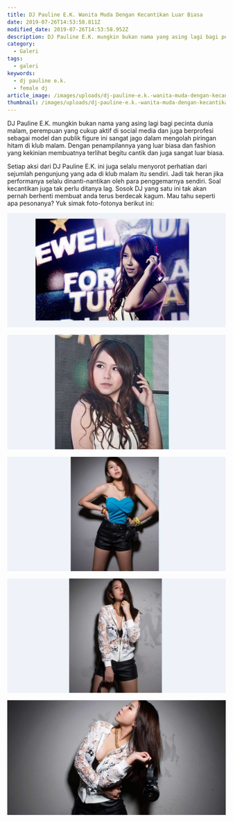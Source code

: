 ```yaml
---
title: DJ Pauline E.K. Wanita Muda Dengan Kecantikan Luar Biasa
date: 2019-07-26T14:53:58.811Z
modified_date: 2019-07-26T14:53:58.952Z
description: DJ Pauline E.K. mungkin bukan nama yang asing lagi bagi pecinta dunia malam, perempuan yang cukup aktif di social media dan juga berprofesi sebagai model.
category:
  - Galeri
tags:
  - galeri
keywords:
  - dj pauline e.k.
  - female dj
article_image: /images/uploads/dj-pauline-e.k.-wanita-muda-dengan-kecantikan-luar-biasa-1.jpg
thumbnail: /images/uploads/dj-pauline-e.k.-wanita-muda-dengan-kecantikan-luar-biasa-1-007.jpg
---
```

DJ Pauline E.K. mungkin bukan nama yang asing lagi bagi pecinta dunia malam, perempuan yang cukup aktif di social media dan juga berprofesi sebagai model dan publik figure ini sangat jago dalam mengolah piringan hitam di klub malam. Dengan penampilannya yang luar biasa dan fashion yang kekinian membuatnya terlihat begitu cantik dan juga sangat luar biasa.

Setiap aksi dari DJ Pauline E.K. ini juga selalu menyorot perhatian dari sejumlah pengunjung yang ada di klub malam itu sendiri. Jadi tak heran jika performanya selalu dinanti-nantikan oleh para penggemarnya sendiri. Soal kecantikan juga tak perlu ditanya lag. Sosok DJ yang satu ini tak akan pernah berhenti membuat anda terus berdecak kagum. Mau tahu seperti apa pesonanya? Yuk simak foto-fotonya berikut ini:

![DJ Pauline E.K. Wanita Muda Dengan Kecantikan Luar Biasa](/images/uploads/dj-pauline-e.k.-wanita-muda-dengan-kecantikan-luar-biasa-5_1.jpg)

![DJ Pauline E.K. Wanita Muda Dengan Kecantikan Luar Biasa](/images/uploads/dj-pauline-e.k.-wanita-muda-dengan-kecantikan-luar-biasa-4.jpg)

![DJ Pauline E.K. Wanita Muda Dengan Kecantikan Luar Biasa](/images/uploads/dj-pauline-e.k.-wanita-muda-dengan-kecantikan-luar-biasa-3.jpg)

![DJ Pauline E.K. Wanita Muda Dengan Kecantikan Luar Biasa](/images/uploads/dj-pauline-e.k.-wanita-muda-dengan-kecantikan-luar-biasa-2.jpg)

![DJ Pauline E.K. Wanita Muda Dengan Kecantikan Luar Biasa](/images/uploads/dj-pauline-e.k.-wanita-muda-dengan-kecantikan-luar-biasa-1.jpg)
